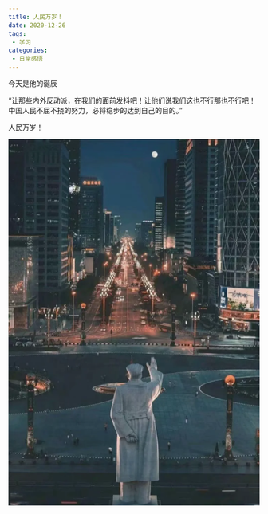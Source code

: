 ```yaml
---
title: 人民万岁！
date: 2020-12-26
tags:
 - 学习
categories:
 - 日常感悟
---
```


今天是他的诞辰 

“让那些内外反动派，在我们的面前发抖吧！让他们说我们这也不行那也不行吧！中国人民不屈不挠的努力，必将稳步的达到自己的目的。” 

人民万岁！

![1226](./img/1226.png)